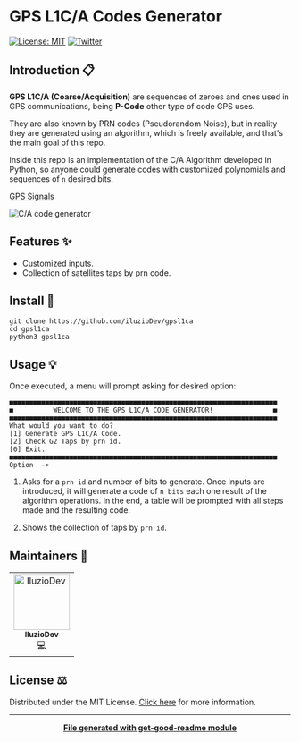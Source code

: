 # GPS L1C/A Codes Generator

[![License: MIT](https://img.shields.io/badge/License-MIT-yellow.svg)](https://opensource.org/licenses/MIT)
[![Twitter](https://img.shields.io/twitter/follow/luctstt.svg?label=Follow&style=social)](https://twitter.com/iluzioDev)

## Introduction 📋

__GPS L1C/A (Coarse/Acquisition)__ are sequences of zeroes and ones used in GPS communications, being __P-Code__ other type of code GPS uses.

They are also known by PRN codes (Pseudorandom Noise), but in reality they are generated using an algorithm, which is freely available, and that's the main goal of this repo.

Inside this repo is an implementation of the C/A Algorithm developed in Python, so anyone could generate codes with customized polynomials and sequences of ```n``` desired bits.

[GPS Signals](https://en.wikipedia.org/wiki/GPS_signals)

![C/A code generator](https://www.researchgate.net/publication/340551421/figure/fig2/AS:879832166563841@1586779743041/Structural-scheme-GPS-C-A-ranging-code-generator.png)

## Features ✨

* Customized inputs.
* Collection of satellites taps by prn code.

## Install 🔧

```console
git clone https://github.com/iluzioDev/gpsl1ca
cd gpsl1ca
python3 gpsl1ca
```

## Usage 💡

Once executed, a menu will prompt asking for desired option:

```console
■■■■■■■■■■■■■■■■■■■■■■■■■■■■■■■■■■■■■■■■■■■■■■■■■■■■■■■■■■■■■■■■■■■
■          WELCOME TO THE GPS L1C/A CODE GENERATOR!               ■
■■■■■■■■■■■■■■■■■■■■■■■■■■■■■■■■■■■■■■■■■■■■■■■■■■■■■■■■■■■■■■■■■■■
What would you want to do?
[1] Generate GPS L1C/A Code.
[2] Check G2 Taps by prn id.
[0] Exit.
■■■■■■■■■■■■■■■■■■■■■■■■■■■■■■■■■■■■■■■■■■■■■■■■■■■■■■■■■■■■■■■■■■■
Option  ->
```

1. Asks for a ```prn id``` and number of bits to generate. Once inputs are introduced, it will generate a code of ```n bits``` each one result of the algorithm operations. In the end, a table will be prompted with all steps made and the resulting code.

2. Shows the collection of taps by ```prn id```. 

<!--
## API

```{eval-rst}
.. autofunction:: gpsl1ca.LFSR
```

```{eval-rst}
.. autofunction:: gpsl1ca.GPS_L1CA_generator
```

```{eval-rst}
.. autofunction:: gpsl1ca.main
```
-->

## Maintainers 👷

<table>
  <tr>
    <td align="center"><a href="https://github.com/iluzioDev"><img src="https://avatars.githubusercontent.com/u/45295283?v=4" width="100px;" alt="IluzioDev"/><br /><sub><b>IluzioDev</b></sub></a><br />💻</td>
  </tr>
</table>

## License ⚖️

Distributed under the MIT License. [Click here](LICENSE.md) for more information.

---
<div align="center">
	<b>
		<a href="https://www.npmjs.com/package/get-good-readme">File generated with get-good-readme module</a>
	</b>
</div>
